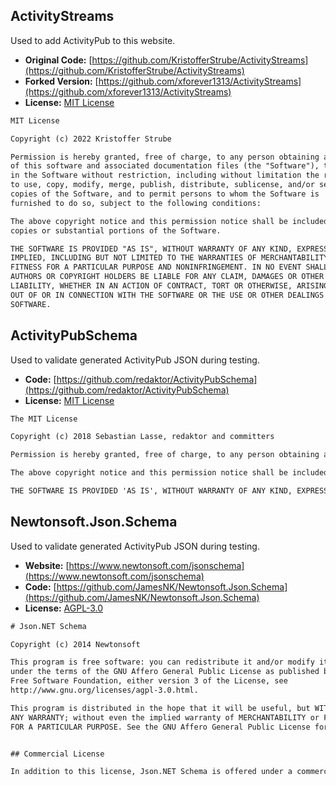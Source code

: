 ## ActivityStreams

Used to add ActivityPub to this website.

* **Original Code:** [https://github.com/KristofferStrube/ActivityStreams](https://github.com/KristofferStrube/ActivityStreams)
* **Forked Version:** [https://github.com/xforever1313/ActivityStreams](https://github.com/xforever1313/ActivityStreams)
* **License:** [MIT License](https://github.com/KristofferStrube/ActivityStreams/blob/main/LICENSE)

```txt
MIT License

Copyright (c) 2022 Kristoffer Strube

Permission is hereby granted, free of charge, to any person obtaining a copy
of this software and associated documentation files (the "Software"), to deal
in the Software without restriction, including without limitation the rights
to use, copy, modify, merge, publish, distribute, sublicense, and/or sell
copies of the Software, and to permit persons to whom the Software is
furnished to do so, subject to the following conditions:

The above copyright notice and this permission notice shall be included in all
copies or substantial portions of the Software.

THE SOFTWARE IS PROVIDED "AS IS", WITHOUT WARRANTY OF ANY KIND, EXPRESS OR
IMPLIED, INCLUDING BUT NOT LIMITED TO THE WARRANTIES OF MERCHANTABILITY,
FITNESS FOR A PARTICULAR PURPOSE AND NONINFRINGEMENT. IN NO EVENT SHALL THE
AUTHORS OR COPYRIGHT HOLDERS BE LIABLE FOR ANY CLAIM, DAMAGES OR OTHER
LIABILITY, WHETHER IN AN ACTION OF CONTRACT, TORT OR OTHERWISE, ARISING FROM,
OUT OF OR IN CONNECTION WITH THE SOFTWARE OR THE USE OR OTHER DEALINGS IN THE
SOFTWARE.
```

## ActivityPubSchema

Used to validate generated ActivityPub JSON during testing.

* **Code:** [https://github.com/redaktor/ActivityPubSchema](https://github.com/redaktor/ActivityPubSchema)
* **License:** [MIT License](https://github.com/redaktor/ActivityPubSchema/blob/master/LICENSE.md)

```txt
The MIT License

Copyright (c) 2018 Sebastian Lasse, redaktor and committers

Permission is hereby granted, free of charge, to any person obtaining a copy of this software and associated documentation files (the 'Software'), to deal in the Software without restriction, including without limitation the rights to use, copy, modify, merge, publish, distribute, sublicense, and/or sell copies of the Software, and to permit persons to whom the Software is furnished to do so, subject to the following conditions:

The above copyright notice and this permission notice shall be included in all copies or substantial portions of the Software.

THE SOFTWARE IS PROVIDED 'AS IS', WITHOUT WARRANTY OF ANY KIND, EXPRESS OR IMPLIED, INCLUDING BUT NOT LIMITED TO THE WARRANTIES OF MERCHANTABILITY, FITNESS FOR A PARTICULAR PURPOSE AND NONINFRINGEMENT. IN NO EVENT SHALL THE AUTHORS OR COPYRIGHT HOLDERS BE LIABLE FOR ANY CLAIM, DAMAGES OR OTHER LIABILITY, WHETHER IN AN ACTION OF CONTRACT, TORT OR OTHERWISE, ARISING FROM, OUT OF OR IN CONNECTION WITH THE SOFTWARE OR THE USE OR OTHER DEALINGS IN THE SOFTWARE.
```

## Newtonsoft.Json.Schema

Used to validate generated ActivityPub JSON during testing.

* **Website:** [https://www.newtonsoft.com/jsonschema](https://www.newtonsoft.com/jsonschema)
* **Code:** [https://github.com/JamesNK/Newtonsoft.Json.Schema](https://github.com/JamesNK/Newtonsoft.Json.Schema)
* **License:** [AGPL-3.0](https://github.com/JamesNK/Newtonsoft.Json.Schema/blob/master/LICENSE.md)

```txt
# Json.NET Schema

Copyright (c) 2014 Newtonsoft

This program is free software: you can redistribute it and/or modify it 
under the terms of the GNU Affero General Public License as published by the 
Free Software Foundation, either version 3 of the License, see 
http://www.gnu.org/licenses/agpl-3.0.html.

This program is distributed in the hope that it will be useful, but WITHOUT 
ANY WARRANTY; without even the implied warranty of MERCHANTABILITY or FITNESS 
FOR A PARTICULAR PURPOSE. See the GNU Affero General Public License for more details.


## Commercial License

In addition to this license, Json.NET Schema is offered under a commercial license.
```
